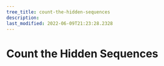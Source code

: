 ```yaml
---
tree_title: count-the-hidden-sequences
description: 
last_modified: 2022-06-09T21:23:28.2328
---
```


# Count the Hidden Sequences

